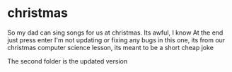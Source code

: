 # christmas

So my dad can sing songs for us at christmas. Its awful, I know
At the end just press enter
I'm not updating or fixing any bugs in this one, its from our christmas computer science lesson, its meant to be a short cheap joke

The second folder is the updated version
